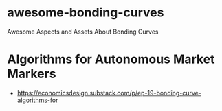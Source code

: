 # awesome-bonding-curves
Awesome Aspects and Assets About Bonding Curves

# Algorithms for Autonomous Market Markers
- https://economicsdesign.substack.com/p/ep-19-bonding-curve-algorithms-for

